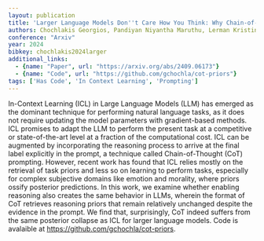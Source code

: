 ```yaml
---
layout: publication
title: 'Larger Language Models Don''t Care How You Think: Why Chain-of-thought Prompting Fails In Subjective Tasks'
authors: Chochlakis Georgios, Pandiyan Niyantha Maruthu, Lerman Kristina, Narayanan Shrikanth
conference: "Arxiv"
year: 2024
bibkey: chochlakis2024larger
additional_links:
  - {name: "Paper", url: "https://arxiv.org/abs/2409.06173"}
  - {name: "Code", url: "https://github.com/gchochla/cot-priors"}
tags: ['Has Code', 'In Context Learning', 'Prompting']
---
```

In-Context Learning (ICL) in Large Language Models (LLM) has emerged as the dominant technique for performing natural language tasks, as it does not require updating the model parameters with gradient-based methods. ICL promises to adapt the LLM to perform the present task at a competitive or state-of-the-art level at a fraction of the computational cost. ICL can be augmented by incorporating the reasoning process to arrive at the final label explicitly in the prompt, a technique called Chain-of-Thought (CoT) prompting. However, recent work has found that ICL relies mostly on the retrieval of task priors and less so on learning to perform tasks, especially for complex subjective domains like emotion and morality, where priors ossify posterior predictions. In this work, we examine whether enabling reasoning also creates the same behavior in LLMs, wherein the format of CoT retrieves reasoning priors that remain relatively unchanged despite the evidence in the prompt. We find that, surprisingly, CoT indeed suffers from the same posterior collapse as ICL for larger language models. Code is avalaible at https://github.com/gchochla/cot-priors.
